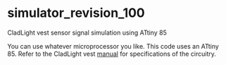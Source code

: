 # simulator_revision_100
CladLight vest sensor signal simulation using ATtiny 85

You can use whatever microprocessor you like. This code uses an ATtiny 85.
Refer to the CladLight vest <a href="http://www.cladlight.com/manual">manual</a> for specifications of the circuitry.
